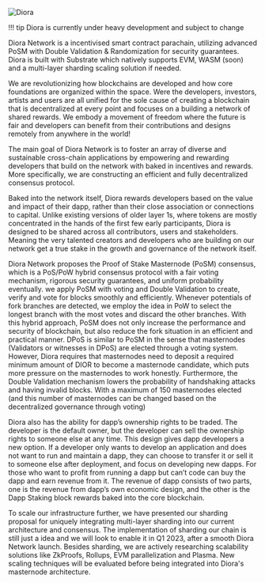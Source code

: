 ![Diora](/assets/home.png)


!!! tip
    Diora is currently under heavy development and subject to change


Diora Network is a incentivised smart contract parachain, utilizing advanced PoSM with Double Validation & Randomization for security guarantees. Diora is built with Substrate which natively supports EVM, WASM (soon) and a multi-layer sharding scaling solution if needed.

We are revolutionizing how blockchains are developed and how core foundations are organized within the space.  Were the developers, investors, artists and users are all unified for the sole cause of creating a blockchain that is decentralized at every point and focuses on a building a network of shared rewards. We embody a movement of freedom where the future is fair and developers  can benefit from their contributions and designs remotely from anywhere in the world!

The main goal of Diora Network is to foster an array of diverse and sustainable cross-chain applications by empowering and rewarding developers that build on the network with baked in incentives and rewards. More specifically, we are constructing an efficient and fully decentralized consensus protocol.

Baked into the network itself, Diora rewards developers based on the value and impact of their dapp, rather than their close association or connections to capital. Unlike existing versions of older layer 1s, where tokens are mostly concentrated in the hands of the first few early participants, Diora is designed to be shared across all contributors, users and stakeholders. Meaning the very talented creators and developers who are building on our network get a true stake in the growth and governance of the network itself.

Diora Network proposes the Proof of Stake Masternode (PoSM) consensus, which is a PoS/PoW hybrid consensus protocol with a fair voting mechanism, rigorous security guarantees, and uniform probability eventually. we apply PoSM with voting and Double Validation to create, verify and vote for blocks smoothly and efficiently. Whenever potentials of fork branches are detected, we employ the idea in PoW to select the longest branch with the most votes and discard the other branches. With this hybrid approach, PoSM does not only increase the performance and security of blockchain, but also reduce the fork situation in an efficient and practical manner. DPoS is similar to PoSM in the sense that masternodes (Validators or witnesses in DPoS) are elected through a voting system. However,
Diora requires that masternodes need to deposit a required minimum amount of DIOR to become
a masternode candidate, which puts more pressure on the masternodes to work honestly. Furthermore, the
Double Validation mechanism lowers the probability of handshaking attacks and having
invalid blocks. With a maximum of 150 masternodes elected (and this number of masternodes can be changed based on the decentralized governance through voting)


Diora also has the ability for dapp’s ownership rights to be traded. The developer is the default owner, but the developer can sell the ownership  rights to someone else at any time. This design gives dapp developers a new option. If a developer only wants to develop an application and does not want to run and maintain a dapp, they can choose to transfer it or sell it to someone else after deployment, and focus on developing new dapps. For those who want to profit from running a dapp but can’t code can buy the dapp and earn revenue from it. The revenue of dapp consists of two parts, one is the revenue from dapp’s own economic design, and the other is the Dapp Staking block rewards baked into the core blockchain.

To scale our infrastructure further, we have presented our sharding proposal for uniquely integrating multi-layer sharding into our current architecture and consensus. The implementation of sharding our chain is still just a idea and we will look to enable it in Q1 2023, after a smooth Diora Network launch. Besides sharding, we are actively researching scalability solutions like ZkProofs, Rollups, EVM parallelization and Plasma. New scaling techniques will be evaluated before being integrated into Diora's masternode architecture.




